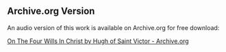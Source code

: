 ## Archive.org Version

An audio version of this work is available on Archive.org for free download:

[On The Four Wills In Christ by Hugh of Saint Victor - Archive.org](https://archive.org/details/on-the-four-wills-in-christ)
